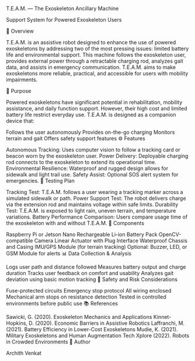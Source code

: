 T.E.A.M. — The Exoskeleton Ancillary Machine

Support System for Powered Exoskeleton Users

📌 Overview

T.E.A.M. is an assistive robot designed to enhance the use of powered exoskeletons by addressing two of the most pressing issues: limited battery life and environmental support. This machine follows the exoskeleton user, provides external power through a retractable charging rod, analyzes gait data, and assists in emergency communication. T.E.A.M. aims to make exoskeletons more reliable, practical, and accessible for users with mobility impairments.

🎯 Purpose

Powered exoskeletons have significant potential in rehabilitation, mobility assistance, and daily function support. However, their high cost and limited battery life restrict everyday use. T.E.A.M. is designed as a companion device that:

Follows the user autonomously
Provides on-the-go charging
Monitors terrain and gait
Offers safety support features
⚙️ Features

Autonomous Tracking: Uses computer vision to follow a tracking card or beacon worn by the exoskeleton user.
Power Delivery: Deployable charging rod connects to the exoskeleton to extend its operational time.
Environmental Resilience: Waterproof and rugged design allows for sidewalk and light trail use.
Safety Assist: Optional SOS alert system for emergencies.
🧪 Testing Plan

Tracking Test: T.E.A.M. follows a user wearing a tracking marker across a simulated sidewalk or path.
Power Support Test: The robot delivers charge via the extension rod and maintains voltage within safe limits.
Durability Test: T.E.A.M. is exposed to light rain, uneven terrain, and temperature variations.
Battery Performance Comparison: Users compare usage time of the exoskeleton with and without T.E.A.M.
🧰 Components

Raspberry Pi or Jetson Nano
Rechargeable Li-ion Battery Pack
OpenCV-compatible Camera
Linear Actuator with Plug Interface
Waterproof Chassis and Casing
IMU/GPS Module (for terrain tracking)
Optional: Buzzer, LED, or GSM Module for alerts
📊 Data Collection & Analysis

Logs user path and distance followed
Measures battery output and charge duration
Tracks user feedback on comfort and usability
Analyzes gait deviation using basic motion tracking
🔐 Safety and Risk Considerations

Fuse-protected circuits
Emergency stop protocol
All wiring enclosed
Mechanical arm stops on resistance detection
Tested in controlled environments before public use
📚 References

Sawicki, G. (2020). Exoskeleton Mechanics and Applications
Kinnet-Hopkins, D. (2020). Economic Barriers in Assistive Robotics
Laffranchi, M. (2021). Battery Efficiency in Lower-Cost Exoskeletons
Mudie, K. (2021). Military Exoskeletons and Human Augmentation
Tech Xplore (2022). Robots in Crowded Environments
👤 Author

Archith Venkat

